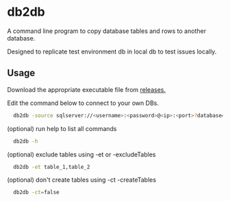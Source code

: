 
# db2db

A command line program to copy database tables and rows to another database.

Designed to replicate test environment db in local db to test issues locally.



## Usage

Download the appropriate executable file from [releases.](https://github.com/karataymarufemre/db2db/releases/tag/v1.0.0)


Edit the command below to connect to your own DBs.

```bash
  db2db -source sqlserver://<username>:<password>@<ip>:<port>?database=<databaseName> -target sqlserver://<username>:<password>@<ip>:<port>?database=<databaseName>
```

(optional)  run help to list all commands

```bash
  db2db -h
```

(optional)  exclude tables using -et or -excludeTables

```bash
  db2db -et table_1,table_2
```

(optional)  don't create tables using -ct -createTables

```bash
  db2db -ct=false
```
